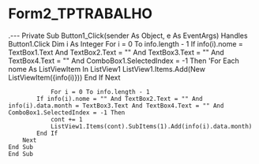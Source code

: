 # Form2_TPTRABALHO
.---
    Private Sub Button1_Click(sender As Object, e As EventArgs) Handles Button1.Click
        Dim i As Integer
        For i = 0 To info.length - 1
            If info(i).nome = TextBox1.Text And TextBox2.Text = "" And TextBox3.Text = "" And TextBox4.Text = "" And ComboBox1.SelectedIndex = -1 Then
                'For Each nome As ListViewItem In ListView1
                ListView1.Items.Add(New ListViewItem({info(i)}))
            End If
        Next
        
                For i = 0 To info.length - 1
            If info(i).nome = "" And TextBox2.Text = "" And info(i).data.month = TextBox3.Text And TextBox4.Text = "" And ComboBox1.SelectedIndex = -1 Then
                cont += 1
                ListView1.Items(cont).SubItems(1).Add(info(i).data.month)
            End If
        Next
    End Sub
    End Sub

